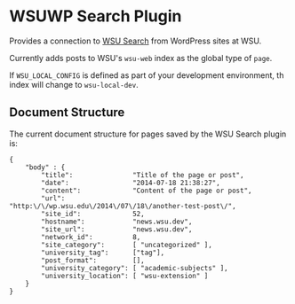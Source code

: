 # WSUWP Search Plugin

Provides a connection to [WSU Search](https://github.com/washingtonstateuniversity/wsu-search/) from WordPress sites at WSU.

Currently adds posts to WSU's `wsu-web` index as the global type of `page`.

If `WSU_LOCAL_CONFIG` is defined as part of your development environment, th index will change to `wsu-local-dev`.

## Document Structure

The current document structure for pages saved by the WSU Search plugin is:

```
{
	"body" : {
		"title":               "Title of the page or post",
		"date":                "2014-07-18 21:38:27",
		"content":             "Content of the page or post",
		"url":                 "http:\/\/wp.wsu.edu\/2014\/07\/18\/another-test-post\/",
		"site_id":             52,
		"hostname":            "news.wsu.dev",
		"site_url":            "news.wsu.dev",
		"network_id":          8,
		"site_category":       [ "uncategorized" ],
		"university_tag":      ["tag"],
		"post_format":         [],
		"university_category": [ "academic-subjects" ],
		"university_location": [ "wsu-extension" ]
	}
}
```